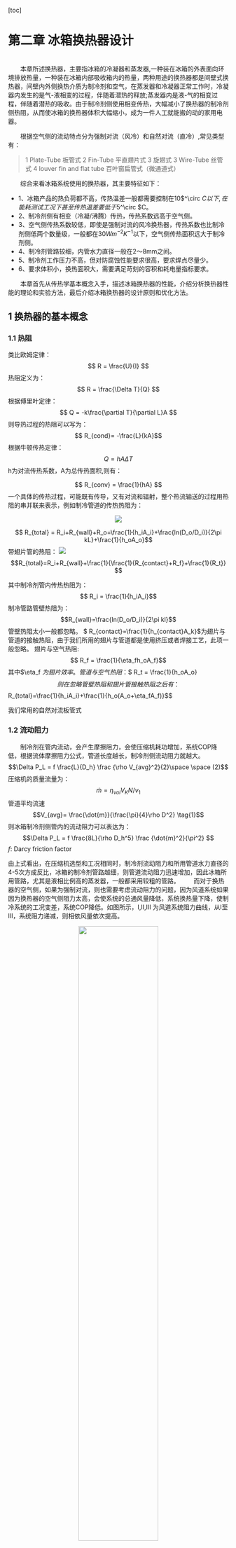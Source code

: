 
[toc]
# 第二章 冰箱换热器设计
<br>
&emsp;&emsp;本章所述换热器，主要指冰箱的冷凝器和蒸发器,一种装在冰箱的外表面向环境排放热量，一种装在冰箱内部吸收箱内的热量，两种用途的换热器都是间壁式换热器，间壁内外侧换热介质为制冷剂和空气，在蒸发器和冷凝器正常工作时，冷凝器内发生的是气-液相变的过程，伴随着潜热的释放;蒸发器内是液-气的相变过程，伴随着潜热的吸收。由于制冷剂侧使用相变传热，大幅减小了换热器的制冷剂侧热阻，从而使冰箱的换热器体积大幅缩小，成为一件人工就能搬的动的家用电器。

&emsp;&emsp;根据空气侧的流动特点分为强制对流（风冷）和自然对流（直冷）,常见类型有：
>1 Plate-Tube   板管式
>2 Fin-Tube     平直翅片式
>3 旋翅式
>3 Wire-Tube    丝管式
>4 louver fin and flat tube 百叶窗扁管式（微通道式）

&emsp;&emsp;综合来看冰箱系统使用的换热器，其主要特征如下：
+ 1、冰箱产品的热负荷都不高，传热温差一般都需要控制在10$^\circ $C 以下,在能耗测试工况下甚至传热温差要低于5$^\circ $C。
+ 2、制冷剂侧有相变（冷凝/沸腾）传热，传热系数远高于空气侧。
+ 3、空气侧传热系数较低，即使是强制对流的风冷换热器，传热系数也比制冷剂侧低两个数量级，一般都在30$W  m^{-2}K^{-1}$以下，空气侧传热面积远大于制冷剂侧。
+ 4、制冷剂管路较细，内管水力直径一般在2～8mm之间。
+ 5、制冷剂工作压力不高，但对防腐蚀性能要求很高，要求焊点尽量少。
+ 6、要求体积小，换热面积大，需要满足苛刻的容积和耗电量指标要求。

&emsp;&emsp;本章首先从传热学基本概念入手，描述冰箱换热器的性能，介绍分析换热器性能的理论和实验方法，最后介绍冰箱换热器的设计原则和优化方法。




## 1 换热器的基本概念

### 1.1 热阻
类比欧姆定律：$$ R = \frac{U}{I} $$
热阻定义为：
$$ R = \frac{\Delta T}{Q} $$
根据傅里叶定律：
$$ Q = -k\frac{\partial T}{\partial L}A
$$
则导热过程的热阻可以写为：
$$ R_{cond}= -\frac{L}{kA}$$
根据牛顿传热定律：
$$ Q = hA\Delta T $$ h为对流传热系数，A为总传热面积,则有：

 $$ R_{conv} = \frac{1}{hA} $$
 一个具体的传热过程，可能既有传导，又有对流和辐射，整个热流输送的过程用热阻的串并联来表示，例如制冷管道的传热热阻为：
<center> <img src = "tube_heat_resistance.png"> </center>

$$ R_{total} = R_i+R_{wall}+R_o=\frac{1}{h_iA_i}+\frac{ln(D_o/D_i)}{2\pi kL}+\frac{1}{h_oA_o}$$
带翅片管的热阻：
<img src="fin_tube_resist.jpg">
$$R_{total}=R_i+R_{wall}+\frac{1}{\frac{1}{R_{contact}+R_f}+\frac{1}{R_t}}
$$

其中制冷剂管内传热热阻为：
$$ R_i = \frac{1}{h_iA_i}$$
制冷管路管壁热阻为：
$$R_{wall}=\frac{ln(D_o/D_i)}{2\pi kl}$$
管壁热阻太小一般都忽略。
$ R_{contact}=\frac{1}{h_{contact}A_k}$为翅片与管道的接触热阻，由于我们所用的翅片与管道都是使用挤压或者焊接工艺，此项一般忽略。
翅片与空气热阻:
$$ R_f = \frac{1}{\eta_fh_oA_f}$$其中$\eta_f $为翅片效率。
管道与空气热阻：$$ R_t = \frac{1}{h_oA_o}$$
则在忽略管壁热阻和翅片管接触热阻之后有：
$$R_{total}=\frac{1}{h_iA_i}+\frac{1}{h_o(A_o+\eta_fA_f)}$$

我们常用的自然对流板管式
### 1.2 流动阻力
&emsp;&emsp;制冷剂在管内流动，会产生摩擦阻力，会使压缩机耗功增加，系统COP降低，根据流体摩擦阻力公式，管道长度越长，制冷剂侧流动阻力就越大。
$$\Delta P_L = f \frac{L}{D_h} \frac {\rho V_{avg}^2}{2}\space \space (2)$$ 
压缩机的质量流量为：
$$\dot{m}= \eta_{vol}V_KN/v_1
$$ 
管道平均流速$$V_{avg}= \frac{\dot{m}}{\frac{\pi}{4}\rho D^2} \tag{1}$$
则冰箱制冷剂侧管内的流动阻力可以表达为：
$$\Delta P_L = f \frac{8L}{\rho D_h^5} \frac {\dot{m}^2}{\pi^2} $$ 
$f$: Darcy friction factor 

由上式看出，在压缩机选型和工况相同时，制冷剂流动阻力和所用管道水力直径的4-5次方成反比，冰箱的制冷剂管路越细，则管道流动阻力迅速增加，因此冰箱所用管路，尤其是液相比例高的蒸发器，一般都采用较粗的管路。
&emsp;&emsp;而对于换热器的空气侧，如果为强制对流，则也需要考虑流动阻力的问题，因为风道系统如果因为换热器的空气侧阻力太高，会使系统的总通风量降低，系统换热量下降，使制冷系统的工况变差，系统COP降低。如图所示，I,II,III 为风道系统阻力曲线，从I至III，系统阻力递减，则相依风量依次提高。

<center><img src = "fan_curve.png" width = "60%"></center>
&emsp;&emsp;我们常见的斜插式翅片蒸发器：其Darcyfriction factor可以表示为：

$$  f = a Re^\alpha \epsilon^\beta N^\gamma$$

其中$\epsilon$为翅片总面积与盘管空气侧面积的比值，$N$为盘管排数。
一般来讲，盘管排数越多，翅片越密，流速越快则流动阻力越大。虽然管道越长，翅片越多，则换热面积越大，但考虑到流动阻力的增加，对制冷系统的作用不一定都是正面的。
### 1.3 努塞尔数和$j$因子
&emsp;&emsp;努塞尔数表征了换热器表面的对流换热与导热之间的差异，其定义为：
$$ Nu_{D_h}= \frac {h_aD_h}{k}$$
在调整多项参数测量完换热器的换热量后，需要把数据整理成Nusselt数与各种无量纲数之间的经验公式，例如斜插式换热器的空气侧传热性能可以表示为：
$$ Nu_{D_h}= 0.162Re_D^{0.62}  Pr^{1/3} $$
使用努塞尔数可以很方便地计算换热器的在变工况下的实际性能参数。
在技术文献中，经常可以看到另一种无量纲$j$因子表示法：
$$ j = \frac{h_a}{G_a  C_{p_a}}Pr_a^{2/3} $$
而$$Re_{D_h}= G_a D_h/\mu $$
  $$ Pr= \frac{\mu C_{p_a}}{k_a}$$
则可以得到关系式为：
$$ j = \frac{Nu_{D_h}}{Re_{D_h}}Pr^{-1/3}$$
&emsp;&emsp;由于冰箱换热器的换热性能和空气侧流动性能都非常重要，在相关研究换热器文献中，一般都会给出努塞尔数和f因子,或者$j$,$f$因子的数据和拟合结果。
### 1.3 换热面积的扩展与翅片效率
&emsp;&emsp;我们通常使用的间壁式换热器的管道一般为圆管，圆管的几何特征就是周长最小的时候获得最大的截面积，所以圆管的内部和外部传热面积都很小，直接使用圆形管路来当换热器是非常不经济的,使用其它形状的管道，在水力直径不变的条件下，其管内和管外的换热面积会略有增加，但也远远达不到理想的强化传热的效果。

&emsp;&emsp;水力直径的定义：
$$ D_h =\frac{4 \cdot A_c} {p}$$
&emsp;&emsp;为了增大换热面积，最常用的方法就是对管道进行肋化，即增加翅片，用焊接、粘接和挤压的方法将翅片和管路紧密连接在一起，使接触热阻最小化，虽然翅片与传热流体之间的温差要小于管道与传热介质之间的温差，但由于翅片面积远大于圆管的外表面积，并且翅片也可以保证很高的效率，增加翅片能够获得大幅的换热面积的提升。
翅片效率的定义：$$ \eta_{fin}=\frac{Actual \space heat\space  transfer\space  rate\space  from\space  the\space  fin}{Ideal \space heat\space  transfer\space  rate\space  from\space  the\space  fin}$$
&emsp;&emsp;上式可以理解为：由于翅片与传热流体间的温差小于管道与传热流体之间的温差，为了方便计算，假设翅片面积与传热流体间的温差等于管道与流体间的温差，那么计算传热面积时翅片面积需要打得折扣就是翅片效率。
&emsp;&emsp;以空气侧传热为例，对于方形平板翅片，其翅片效率为：
<img src ="fin_gemetry.jpg">
$$ \eta_{f}=\frac{ tanh(mH)} {mH}$$
$$m = \sqrt{\frac{h_ap}{k_fA_c}}$$
由于通常翅片都很薄，即$L>>\delta_f$，则m可以简化为$m =\sqrt{\frac{2h_a}{k_f\delta_f}}$
$mH$为无量纲数，翅片效率$\eta_{fin}$随$mH$值大小变化如图，虽然加长翅片可以增大翅片换热面积，但可以看出，翅片越长效率越低，所以在进行换热器设计时，要根据计算结果选择合适的翅片高度和效率，冰箱换热器一般要求翅片效率在85%~90%之间。
<center> <img src = "fin_efficiency.png"> </center>

## 2 冰箱换热器的结构与性能
&emsp;&emsp;在设计一款新冰箱时，需要通盘考虑结构、制冷和电气等模块的设计，制冷系统不仅要实现小型化，少占空间，还要能够实现较强的换热能力，这就对制冷系统的换热器的设计提出了非常高的要求。
理想的换热器设计目标为：
 + 低热阻
+ 占据冰箱的箱内空间少
+ 制冷剂侧摩擦阻力小，压缩机耗功低
+ 空气侧阻力小系统风量大，风机消耗功率低
+ 材料消耗少，成本低
为了实现以上目标，在实际设计中，必须理解换热器的结构及其物理性能之间的关系，作出正确的取舍，实现性能、结构和成本之间的平衡。

### 2.1 换热器的热阻构成
&emsp;&emsp;无论是自然对流换热器还是强制对流换热器，其总热阻都可以表示为一个热阻网络图，主要包括“制冷剂-管内壁热阻$R_i$”、“管壁热阻$R_{wall}$”、：“管道-翅片接触热阻$R_{contact}$”、“管外侧-空气对流热阻$R_o$”，“翅片-空气对流热阻$R_f$”等几部分。（注意翅片指起到增加空气侧传热面积的表面，如侧板冷凝器的侧板也可称之为翅片）那么这么多热阻构成部分，究竟哪块的热阻是最大的？在实际的设计中，应当怎样去优化热阻，获得最高的性价比呢？
<img src="pl_hr.jpg">
板管式换热器热阻
&emsp;&emsp;在换热器设计当中，优化占比最大部分的热阻，才能够获得较好的强化传热效果。在冰箱用的换热器中，由于管壁很薄，$R_{wall}$忽略不计，由于管道和翅片（平板）都是使用挤压或者粘接的方法进行连接，其接触热阻一般都在1%以下，所以在计算中也不出现，对于冰箱产品使用的小型换热器，那就是强化空气侧传热热阻（$R_o+R_f$),以下将用实例介绍板管式换热器和翅片式换热器的热阻分析实例：
&emsp;&emsp;取板管式换热器一个最小的换热单元，管道长度为1m，管道规格为$\phi 8×0.75mm$，平板尺寸尺寸为$1000mm×60mm$，管内制冷剂侧传热系数为： $h_i=1000 Wm^{-2} K^{-1}$,自然对流空气侧传热系数$h_a = 10Wm^{-2} K^{-1}$,则总热阻计算如下：

计算所用参数：
|名称|代数符号|单位|数值|备注|
|:--:|:--:|:--:|:--:|:--:|
|管道长度|$L_t$|$m$|1||L_t
|翅片长度|$L_f = L_t$|$m$|1||
|翅片高度|$H_p$|$m$|$25e-3$||
|翅片厚度|$\delta_f$|$m$|$0.4e-3$||
|管道内径|$D_i$|$m$|$6.5e-3$||
|管道外径|$\phi_o$|$m$|$8.0e-3$||
|空气侧翅片面积|$A_f=2L_f\cdot H_p$|$m^2$|$50e-3$||
|空气侧管道面积|$A_o$|$m^2$|$0$||
|铝合金导热系数|$k_f$|$Wm^{-1}K^{-1}$|$227$|
|制冷剂侧传热系数|$h_i$|$Wm^{-2}K^{-1}$|$1000$|
|空气侧传热系数|$h_a$|$Wm^{-2}K^{-1}$|$10$|
|翅片效率|$\eta_f =\frac {tanh(mH)}{mH}$ $m= \sqrt{\frac{h}{k_f\delta_f}}$|$\%$|$97.7$|
|空气侧总传热面积|$A_{tot}=A_o+\eta_fA_f$|$m^2$|$48.85e-3$||
|制冷剂侧传热面积|$A_i=\pi\cdot D_i$|$m^2$|$2.04e-2$||
|制冷剂侧热阻|$R_i = \frac{1}{h_iA_i}$|$K/W$|$4.9e-2$|
|空气侧热阻|$R_o = \frac{1}{h_a(A_o+\eta_fA_f)}$|$K/W$|2.05|
|总热阻|$R_{t} = \frac{1}{h_iA_i}+\frac{1}{h_aA_{tot}}$|$K/W$|$2.07$|
|制冷剂侧热阻占比|$R_i/R_t$|$\%$|$2.3$|
|空气侧热阻占比|$R_o/R_t$|$\%$|$97.7$|

由上表可以看出，制冷剂侧热阻占比非常低，所以才用强化制冷剂侧传热的办法对总热阻贡献基本为0。
有很多人认为将铝管压扁，然后粘接到换热板面上，就能够大幅提升换热性能，这可能吗？
+ 扁管虽然面积比圆管大，但管道并不和空气直接接触，空气侧有效传热面积几乎无变化
+ 采用粘接方式的板管换热器，无论是侧板冷凝器或者冷柜绕管蒸发器，其接触热阻占比很小，在2%以下，因为铝箔起到了良好的粘接（降低接触热阻）和肋化（增强管道对板面的导热）的作用。如下图B和C，C状态扁管与侧板有4mm宽的接触面积，但使用有限元软件计算出的侧板温度分布与圆管贴铝箔相差无几；但观察A和B的差别就可以看出铝箔对增强侧板换热的重要作用。
<img src = "aluminiumfoil_effect.jpg">
#### 2.1.2 斜插式翅片
以双孔斜插翅片为例，一个最小的换热单元包括：4根长度5mm的管道，50*36.1的带双1字孔的翅片，其总热阻
|名称|代数符号|单位|数值|备注|
|:--:|:--:|:--:|:--:|:--:|
|管道长度|$L_t$|$m$|$5e-3$||
|管道间距|$P_t$|$m$|$22e-3$||
|翅片长度|$L_f = L_t$|$m$|$50e-3$||
|翅片高度|$L_p$|$m$|$38.1e-3$||
|翅片厚度|$\delta_f$|$m$|$1.5e-4$||
|管道内径|$D_i$|$m$|$6.5e-3$||
制冷剂侧传热面积|$A_i=\pi\cdot D_i$|$m^2$|$4.08e-04$||
|管道外径|$\phi_o$|$m$|$8.0e-3$||
|空气侧翅片面积|$A_f=2(L_f\cdot H_p-P_t\cdot D_i\cdot 2-2\cdot \pi D_i^2/4)$|$m^2$|$2.90e-3$||
|空气侧管道面积|$A_o$|$m^2$|$5.03e-4$||
|铝合金导热系数|$k_f$|$Wm^{-1}K^{-1}$|$227$|
|制冷剂侧传热系数|$h_i$|$Wm^{-2}K^{-1}$|$1000$|
|空气侧传热系数|$h_a$|$Wm^{-2}K^{-1}$|$20$|
|翅片效率|$\eta_f =\frac {tanh(mH)}{mH}$ $m= \sqrt{\frac{2h}{k_f\delta_f}}$|$\%$|$95.8$|
|空气侧总传热面积|$A_{tot}=A_o+\eta_fA_f$|$m^2$|$3.32e-3$||
|
|制冷剂侧热阻|$R_i = \frac{1}{h_iA_i}$|$K/W$|$2.45$|
|空气侧热阻|$R_o = \frac{1}{h_a(A_o+\eta_fA_f)}$|$K/W$|$20.3$|
|总热阻|$R_{t} = \frac{1}{h_iA_i}+\frac{1}{h_aA_{tot}}$|$K/W$|$22.75$|
|制冷剂侧热阻占比|$R_i/R_t$|$\%$|$11$|
|空气侧热阻占比|$R_o/R_t$|$\%$|$89$|
由上表可以看出，由于强制对流换热器空气侧传热系数高、空气侧传热面积大，所以制冷剂侧热阻占比比板管式换热器有提升，但也不到15%，所以对于常用的冰箱换热器，靠优化制冷剂侧热阻提升换热性能是缘木求鱼。

### 2.2 肋化传热设计
&emsp;&emsp;上节已经分析得出结论，冰箱换热器的热阻最大部分在空气侧，总占比在85%以上，那么优化换热器性能就有两种有效的方法，一种是提高空气侧的传热系数，另一种是增大空气侧传热面积。而对于常规的换热器设计，我们很难去增强空气侧传热系数，那么就只剩下增大空气侧传热面积这一条路。
&emsp;&emsp;无限制增加空气侧换热面积是不可能的，以板管式换热器为例，冰箱可以贴冷凝器的侧板面积是一定的，顶多在U壳顶部再贴部分盘管，冰柜内部可以贴蒸发器的面积也是有限的，最多可以贴5面，那么我们在设计蒸发器的时候，就只能在面积一定的条件下，使用最少的材料，实现最强的换热器性能。以翅片式蒸发器为例，冰箱在结构设计时留给换热器的安装空间是固定的，不可能无限制增加，那么就只能在有限的空间内实现尽可能多的换热面积，并且满足空气侧阻力的增加并不会明显影响系统的通风量和换热性能，保证系统在结霜状态下的可靠性。
&emsp;&emsp;本节以板管式换热器和翅片式换热器为例，介绍冰箱换热器的肋化设计的优化方法。
#### 2.2.1 板管式换热器的肋化
&emsp;&emsp; 冰箱用板管式换热器只有一面是和空气接触，另一面都在发泡层内，可以近似认为另一面是绝热的，那么空气侧换热面积可以认为是一个宽度为2R（R为制冷剂盘管的弯管半径），长度为$L_t$的“宽面条”，其空气侧传热面积为:
$$ A_t = \eta_f A_P=2\eta_fRL_t$$ 
$$ \eta_f = \frac{tanh(mR)}{mR}$$
$R$为盘管的弯管半径，$m=\sqrt{\frac{h_a}{k_f\delta_p}}$
如果是盘管冷凝器,贴附铝箔厚度为0.15mm和0.015mm，则计算结果如下:
<img src="pl_fin_eff.png">
由上图可以看出盘管的弯管半径对总翅片效率影响较大，在30~40mm之间都可以保证翅片效率在85%以上，由于弯管半径越小排列盘管越长对成本不利，所以不需要太高的肋化效率。
同时可以看出铝箔厚度对肋化效果有一定影响，但也不是太大，可以使用较薄较宽的铝箔。
相同的原理可以用于绕管冷冻蒸发器，无论内胆是金属还是塑料，盘管间距$2R$只要在40~60mm之间就能保证板管换热器的翅片效率在85%以上，不需要把盘管绕的铝箔都叠在一起，反而影响盘管的贴附效果。

#### 2.2.2 翅片式换热器的肋化
&emsp;&emsp;目前常用的翅片式1换热器有拉胀蒸发器、斜插蒸发器、旋翅式冷凝器和微通道冷凝器这4种。本节将给出每种换热器的翅片效率计算方法和影响换热面积的关键参数。
拉胀和斜插：
这两种蒸发器其基本结构如下：拉胀式管道排布为顺排，斜插式为叉排；拉胀式先把管道插入翅片中，然后胀管；斜插式把管道挤入翅片上的1字孔内；这两种换热器的热力性能基本接近，其空气侧传热系数，单位体积内的换热面积也非常接近，只要安装体积相同，两种换热器的热力性能差距不大。
&emsp;&emsp;这两种翅片的肋化效率可以使用施密特方法计算：
$$ \eta_f = \frac {tanh(mH)} {mH} $$
$$ m = \sqrt {\frac{2h}{k_f \delta_f}}$$
$$ H = \frac {D_h}{2}(\rho'-1)(1+0.35ln \rho')$$
对于顺排管束:
$$ \rho' = 1.28 \frac{B}{D_h}\sqrt{\frac{L}{B}-0.2} $$
对于叉排管束：
$$ \rho' = 1.27 \frac{B}{D_h}\sqrt{\frac{L}{B}-0.3} $$
两种翅片的几何参数如下：

|管径|	8|	8.3|
翅片间距	5	5
翅片热导率	227	227
翅片厚度	0.15	0.15
单元管长	5	5
管道数量	4	1
管外换热面积	502.6548246	130.3760951
翅片宽度	50	25
翅片高度	38.1	27
翅片面积	2904.93807	1241.787841
水平管距B	22	25
竖直管距	38.1	30
L	21.99778398	19.52562419
rho	2.921824898	2.938794941
H	10.57213508	11.08175334
ha	20	20
m	34.27452443	34.27452443
uf	0.958415646	0.954533675
总管外环热面积	3286.79292	1315.704407
单元体积	9525	3375
	0.345070123	0.367937138
在空气侧传热系数相同，翅片厚度、材质相同的情况下，从两种换热器的翅片效率，单位体积内的传热面积都非常接近，可以近似认为这两种换热器的性能是等效的。


### 2.3 风冷换热器的性能测量方法
&emsp;&emsp;风冷换热器性能一般使用开口式风洞换热器实验台进行测量，其图示如下：
<img src="experiment.jpg">
由调速风机和空气调节装置提供恒定温度和流量的入口空气，流经换热器与水浴装置换热（一般水浴换热可以设置为进出口温差1度或0.5度），然后通过孔板流出，在水浴进出口放置温度传感器，在风洞内部放置流量、温度、压力(压差)测量装置。可以测得换热量、总通风量、出风静压、动压和蒸发器压降等参数。  
总换热量：

$$ \dot{Q}=\frac{1}{2}(\dot{Q}_a+\dot{Q}_w)=\frac{1}{2}[\dot{m}_aC_{P,a}(T_{a,out}-T_{a,in})+\dot{m}_wC_{P,w}(T_{w,in}-T_{w,out})]$$
$$UA = \frac{1}{R_{tot}}=\frac{\dot{Q}}{F\Delta T_{lm}}=\frac{\dot{Q}ln[(T_w-T_{a,in})/(T_w-T_{a,out})]}{(T_w-T_{a,in})-(T_w-T_{a,out})} $$
如果水浴进出口温差小于1K，则可令$F=1$,可以用上式很方便地计算出换热器的总热阻，制冷剂侧热阻一般采用$Dittus—Bolter$公式进行计算，则有：
$$\frac{1}{UA}=\frac{1}{UA_w}+\frac{1}{h_a(A_o+\eta_fA_{fin})}$$
$$ h_a =\frac{1}{(A_o+\eta_fA_{fin})(\frac{1}{UA}-\frac{1}{UA_w})}$$
ha可以通过差值法求出精确值。
在换热器的空气侧上下游布置压差测量装置，则可以测量出空气侧的压差$\Delta P$,则摩擦因子可以使用下式进行计算：
$$ f = \frac{A_{min}}{A_o}\frac{\rho_a}{\rho_{a,in}}\{ \frac{2\Delta p_a \rho_{a,in}}{G_{a,max}^2}-(\frac{\rho_{a,in}}{\rho_{a,out}}-1)(1+\frac{A_{min}^2}{A_{face}^2})   \}$$
改变实验输入变量或者改变换热器的几何参数，测量出多组$h_a$,$f$数据后，就可以使用最小二乘法整理出换热器的$j$,$f$因子与各种无量纲数之间的经验公式。如：
$$ j = 0.5685Re_a^{-0.4446}\epsilon^{-0.3824} $$
其中$\epsilon$是翅片的肋化系数，N为管道排数。
$$ f = 5.9051Re_a^{-0.2973}\epsilon^{-0.7487}(N/2)^{-0.4379}
$$
需要注意的是，冰箱换热器的空气侧通风量一般都不高，通常都在$50m^3/h$以下，即不到$30cfm$,$1cfm = 1.73m^3/h$流速较低，和空调等高通风量的换热器有很大差异。
冰箱换热器的空气侧传热性能和流动阻力特性对冰箱系统的设计都很重要。传热性能差，也许只需要在压缩机或者其它部件上增加成本补偿便可;如果换热器的流动阻力大，则有可能造成系统通风量大幅降低，系统性能和可靠性大幅降低。

### 2.3.2 如何根据整机实验数据分析换热器性能
主要根据空气温度与蒸发器温度之间的差值来判断换热器性能的好坏，即在冷凝器侧，比较冷凝器与环温的差值；在蒸发器侧，在冷冻室单独循环时冷冻室空气温度与蒸发温度的差值。
也可以通过箱体拉低温运行至平衡态，即蒸发、冷凝温度恒定后，使用压缩机性能曲线，根据采集到的冷凝、蒸发、回气，过冷温度的数据计算出蒸发侧的制冷量和冷凝器侧的散热量，再除以蒸发端和冷凝端的传热温差，得到名义上的冷凝器和蒸发器热阻。

## 3 常见换热器的设计思路
&emsp;&emsp;冰箱换热器设计的核心目标就是：
><h2>在有限的空间内如何使用尽量少的材料使换热器的热阻最小化</h2>
针对不同类型的换热器，优化性能，降低成本的方法略有差别，但原理上基本相同，以下就目前最常用的四种换热器类型做简单介绍：
### 3.1 板管式
&emsp;&emsp;板管式换热器是最常见的直冷式换热器类型，当冷凝器使用时贴在冰箱的侧板上；当蒸发器使用时贴在冰箱内胆上，其结构特点如下：
+ 将冰箱外/内表面作为传热表面，制冷剂管道并不直接和空气换热，总换热面积为：$A_{tot}=\eta_{f_{pl}}A_{surface}$
+ 基本都是预装在箱体发泡层内，不占用箱体的容积，但会增加箱体的热负荷
+ 制冷剂管道与换热表面靠铝箔或胶水压合粘结在一起，铝箔起到了减小接触热阻、增大传热系数的作用。
+ 制冷剂管道的水力直径对总换热面积影响不大，但对于制冷剂侧流动阻力影响较大，一般当冷凝器使用时可以选择较小的直径$\phi_c>2.5mm$，当蒸发器使用时水力直径要大一些，一般在$\phi_e>5mm$
+ 基本上当箱体结构设计确定，可以贴附制冷管路的最大表面积也就确定了，要增加换热面积就只能靠提高换热器表面的“翅片效率”，当然盘管间距越小翅片效率越高，但同时消耗管材也会增加，需要在性能和成本之间取得一个平衡。

### 3.1.1 板管式换热器的翅片效率
&emsp;&emsp;根据冰箱系统的特点，当热阻变化幅度在5%左右时，冰箱性能差异很小，所以板管式换热器的翅片效率不需要太高，在$85 \% -90\%$之间即可。
&emsp;&emsp; 调节冰箱表面的翅片效率主要靠调整管道的排列间距，根据翅片效率计算公式，盘管间距对翅片效率影响较大
$$ \eta_{f_pl} =\frac{tanh(mR)} {mR}$$
贴附铝箔厚度对翅片效率有一定影响，但也不会造成换热面积产品较大差异$(>10\%)$
<img src="pl_fin_eff2.png">
&emsp;&emsp;总结板管换热器的设计要点如下：
1、充分利用可以贴附换热器的表面，但需要平衡箱体的热负荷是否增加
2、管道和平板的接触热阻占比较小，异形管道对性能没有帮助。
3、排布管道尽量均匀排布在换热表面上，但只需要保证85%以上的翅片效率即可，即盘管弯管半径在25~35mm之间。

### 3.2 平直翅片式
&emsp;&emsp;平直翅片式指常用的斜插和拉胀式换热器，通常在冰箱系统中只作为蒸发器使用，翅片为矩形，和管道通过挤压方式形成良好的热接触，这两种换热器的性能非常接近，在体积相同时可以互换使用。
#### 3.2.1 斜插和拉胀的空气侧传热性能
比较在相同通风量的情况下的换热性能
#### 3.2.2 斜插和拉胀的空气侧阻力

#### 3.2.3 结构设计与结霜

#### 3.2.4 设计核心要点：

翅片式换热器的设计要点：
1、尽量要设计较大的换热器预留空间，要在有限的空间内排布尽量多的翅片。
2、翅片密度不能太密，$f_p>=5mm$管道排布间距只需要起到良好的肋化肋化效果就行了，保证翅片效率>90%即可，不需要太多管道。
3、翅片的迎风面积是空气侧流阻设计的关键参数，面积小了则空气流速加快，阻力迅速增加。
4、非连续短翅片具有低流动阻力的特性，在遇到空气侧阻力较大的场合可以使用。

### 3.3 旋翅式
&emsp;&emsp;旋翅式换热器是在运动的管道表面缠绕方形翅片加工成的螺旋式翅片换热器，通常用作冰箱的冷凝器，见下图：
其表面积计算如下：
$L$: 管道长度
$f_P$: 翅片间距
$H$: 翅片宽度
$r_0$:管道外径
$$ A_{tot}= 2\pi \cdot r_0 \cdot L+ \frac{2\pi \cdot (r_e^2-r_0^2) \cdot L}{f_P} \cdot \eta_f $$
旋翅式可以借用使用圆环翅片的效率计算公式：
$$ \eta_f = \frac{2r_0B_1}{m(r_e^2-r_0^2)}
$$$$ B_1= \frac {I_1(mr_e)K_1(mr_0)-K_1(mr_e)I_1(mr_0)} {I_0(mr_0)K_1(mr_e)+I_1(mr_e)K_0(mr_0)}$$
其中$I_1,I_0,K_1,K_0$均为贝塞尔函数。
按照上述公式，代入常规旋翅式换热器参数：
$r_0 = 2.38mm$, $f_p = 5mm$,管道长度$L=1000mm$，则有：
<center><img src = "area_&_fin_efficicency.png"></center>

目前我们使用的常规旋翅的 $r_e=7.5mm $，其翅片效率仍然很高,可以适当提高其翅片高度，从而获得更大的换热面积，如$r_e = 7.5mm$，换热面积会增大30%以上，同时仍然保持较高的换热效率。
<img src= "cir_fin_7.5mm.png">
<img src = "cir_fin_9.5mm.png">
设计旋翅式的原则:
1、总换热面积和管道长度成正比，和翅片间距成反比；
2、用作冰箱冷凝器，可以提高绕翅的宽度以降低管道长度，在同等换热面积的条件下减小材料消耗。
3、尽量在满足加工工艺要求的前提下，使用较薄的铝带或钢带来进行绕翅。

### 3.4 扁平管百叶窗式（微通道式）
&emsp;&emsp;常见的“微通道换热器”，指使用扁平多孔管（口琴管）钎焊百叶窗式翅片的空气冷却式换热器，此类换热器在化工和HVAC系统中有非常广泛的应用，由于其结构紧凑，重量轻，换热能力强的特点，近年来也开始在冰箱上做为压缩机仓冷凝器使用。 <center>
<img src="flat_tube.jpg" width=60%>
<img src="louvered_fin_2.jpg" width=60%>
<img src="weitongdao.jpg" width=60%>
</center>
&emsp;&emsp;扁管百页窗式换热器和常用的管翅式换热器相比，具有如下特点：

 +  翅片法向与空气流向垂直，翅片间距很小
 +  使用扁管代替圆管，减小了换热器的轮廓阻力；圆管尾游区域换热性能衰减幅度小。
 + 空气侧为层流，使用百叶窗翅片阻断热边界层生长，增强换热；
  <img src="geometry.png">
  <img src="flow_visual_1.jpg">
  <img src = "flow_visual_2.jpg">
 +  单位体积内的换热面积和换热量都是目前冰箱换热器中最高的
    图为同一台冰箱可以使用的旋翅冷凝器和微通道换热器，其中微通道的换热器的宽度尺寸只有旋翅的1/3，但实际换热性能优于旋翅式。原有有三点：
    <img src = "MC_spiral_fin.jpg">
    + 1、使用小间距折叠翅片和扁平管在很小的空间内制作出了很大的换热面积，以fp=3.5 mm，T
    + 2、 使用百叶窗翅片阻断热边界层的持续生长，获得较高的空气侧传热系数，根据实验数据推算，其空气侧传热系数$ h_a >30Wm^{-2}K^{-1}$通常使用的强制对流冷凝器，如丝管式和旋翅式，其空气侧传热系数最高也就在$ 25Wm^{-2}K^{-1}$左右。
  <img src = "microchannel.png">
设计旋翅式的注意事项：
1、 翅片间距不宜太小
2、管道越宽，翅片越长，换热面积越大，但相应的流动阻力会增加，传热系数会下降，并且材料成本会增加
3、压缩机仓截面积对该类型换热器的设计有较大影响，如果横截面积较大，则单蛇形管就能达到设计指标；如果冰箱使用窄压缩机仓设计，则有可能需要使用双盘管设计，材料成本会大幅上升。

小结：

